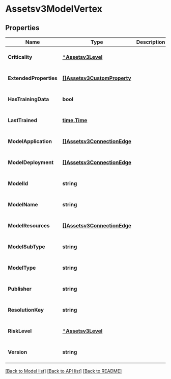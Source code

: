 # Assetsv3ModelVertex

## Properties
Name | Type | Description | Notes
------------ | ------------- | ------------- | -------------
**Criticality** | [***Assetsv3Level**](assetsv3Level.md) |  | [optional] [default to null]
**ExtendedProperties** | [**[]Assetsv3CustomProperty**](assetsv3CustomProperty.md) |  | [optional] [default to null]
**HasTrainingData** | **bool** |  | [optional] [default to null]
**LastTrained** | [**time.Time**](time.Time.md) |  | [optional] [default to null]
**ModelApplication** | [**[]Assetsv3ConnectionEdge**](assetsv3ConnectionEdge.md) |  | [optional] [default to null]
**ModelDeployment** | [**[]Assetsv3ConnectionEdge**](assetsv3ConnectionEdge.md) |  | [optional] [default to null]
**ModelId** | **string** |  | [optional] [default to null]
**ModelName** | **string** |  | [optional] [default to null]
**ModelResources** | [**[]Assetsv3ConnectionEdge**](assetsv3ConnectionEdge.md) |  | [optional] [default to null]
**ModelSubType** | **string** |  | [optional] [default to null]
**ModelType** | **string** |  | [optional] [default to null]
**Publisher** | **string** |  | [optional] [default to null]
**ResolutionKey** | **string** |  | [optional] [default to null]
**RiskLevel** | [***Assetsv3Level**](assetsv3Level.md) |  | [optional] [default to null]
**Version** | **string** |  | [optional] [default to null]

[[Back to Model list]](../README.md#documentation-for-models) [[Back to API list]](../README.md#documentation-for-api-endpoints) [[Back to README]](../README.md)

